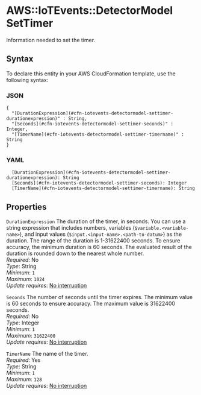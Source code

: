 # AWS::IoTEvents::DetectorModel SetTimer<a name="aws-properties-iotevents-detectormodel-settimer"></a>

Information needed to set the timer\.

## Syntax<a name="aws-properties-iotevents-detectormodel-settimer-syntax"></a>

To declare this entity in your AWS CloudFormation template, use the following syntax:

### JSON<a name="aws-properties-iotevents-detectormodel-settimer-syntax.json"></a>

```
{
  "[DurationExpression](#cfn-iotevents-detectormodel-settimer-durationexpression)" : String,
  "[Seconds](#cfn-iotevents-detectormodel-settimer-seconds)" : Integer,
  "[TimerName](#cfn-iotevents-detectormodel-settimer-timername)" : String
}
```

### YAML<a name="aws-properties-iotevents-detectormodel-settimer-syntax.yaml"></a>

```
  [DurationExpression](#cfn-iotevents-detectormodel-settimer-durationexpression): String
  [Seconds](#cfn-iotevents-detectormodel-settimer-seconds): Integer
  [TimerName](#cfn-iotevents-detectormodel-settimer-timername): String
```

## Properties<a name="aws-properties-iotevents-detectormodel-settimer-properties"></a>

`DurationExpression` <a name="cfn-iotevents-detectormodel-settimer-durationexpression"></a>
The duration of the timer, in seconds\. You can use a string expression that includes numbers, variables \(`$variable.<variable-name>`\), and input values \(`$input.<input-name>.<path-to-datum>`\) as the duration\. The range of the duration is 1\-31622400 seconds\. To ensure accuracy, the minimum duration is 60 seconds\. The evaluated result of the duration is rounded down to the nearest whole number\.  
_Required_: No  
_Type_: String  
_Minimum_: `1`  
_Maximum_: `1024`  
_Update requires_: [No interruption](https://docs.aws.amazon.com/AWSCloudFormation/latest/UserGuide/using-cfn-updating-stacks-update-behaviors.html#update-no-interrupt)

`Seconds` <a name="cfn-iotevents-detectormodel-settimer-seconds"></a>
The number of seconds until the timer expires\. The minimum value is 60 seconds to ensure accuracy\. The maximum value is 31622400 seconds\.  
_Required_: No  
_Type_: Integer  
_Minimum_: `1`  
_Maximum_: `31622400`  
_Update requires_: [No interruption](https://docs.aws.amazon.com/AWSCloudFormation/latest/UserGuide/using-cfn-updating-stacks-update-behaviors.html#update-no-interrupt)

`TimerName` <a name="cfn-iotevents-detectormodel-settimer-timername"></a>
The name of the timer\.  
_Required_: Yes  
_Type_: String  
_Minimum_: `1`  
_Maximum_: `128`  
_Update requires_: [No interruption](https://docs.aws.amazon.com/AWSCloudFormation/latest/UserGuide/using-cfn-updating-stacks-update-behaviors.html#update-no-interrupt)

